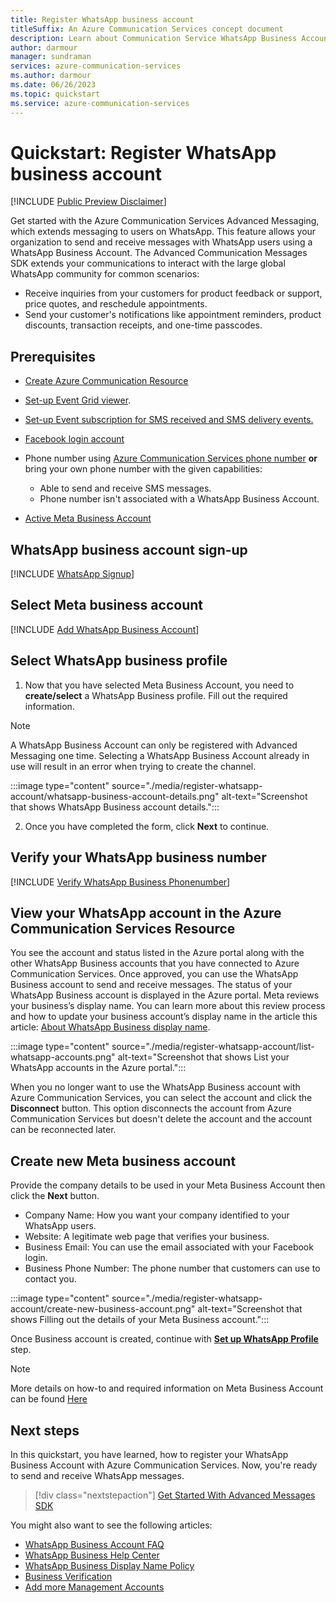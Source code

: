 ```yaml
---
title: Register WhatsApp business account
titleSuffix: An Azure Communication Services concept document
description: Learn about Communication Service WhatsApp Business Accounts concepts.
author: darmour
manager: sundraman
services: azure-communication-services
ms.author: darmour
ms.date: 06/26/2023
ms.topic: quickstart
ms.service: azure-communication-services
---
```


# Quickstart: Register WhatsApp business account

[!INCLUDE [Public Preview Disclaimer](../../../includes/public-preview-include-document.md)]

Get started with the Azure Communication Services Advanced Messaging, which extends messaging to users on WhatsApp. This feature allows your organization to send and receive messages with WhatsApp users using a WhatsApp Business Account. The Advanced Communication Messages SDK extends your communications to interact with the large global WhatsApp community for common scenarios:

-   Receive inquiries from your customers for product feedback or support, price quotes, and reschedule appointments.
-   Send your customer's notifications like appointment reminders, product discounts, transaction receipts, and one-time passcodes.

## Prerequisites

- [Create Azure Communication Resource](../../create-communication-resource.md)
- [Set-up Event Grid viewer](/samples/azure-samples/azure-event-grid-viewer/azure-event-grid-viewer/).
- [Set-up Event subscription for SMS received and SMS delivery events.](../../telephony/get-phone-number.md?tabs=windows&pivots=platform-azp)
- [Facebook login account](https://www.facebook.com/index.php)
- Phone number using [Azure Communication Services phone number](../..//telephony/get-phone-number.md?tabs=windows&pivots=platform-azp) **or** bring your own phone number with the given capabilities:
    -  Able to send and receive SMS messages.
    -  Phone number isn't associated with a WhatsApp Business Account.
   
-  [Active Meta Business Account](https://www.facebook.com/business/tools/meta-business-suite)

## WhatsApp business account sign-up
[!INCLUDE [WhatsApp Signup](./includes/register-whatsapp-account/whatsapp-signup.md)]

## Select Meta business account
[!INCLUDE [Add WhatsApp Business Account](./includes/register-whatsapp-account/create-new-meta-business-account.md)]

## Select WhatsApp business profile

1. Now that you have selected Meta Business Account, you need to **create/select** a WhatsApp Business profile. Fill out the required information.

> [!NOTE]
> A WhatsApp Business Account can only be registered with Advanced Messaging one time. Selecting a WhatsApp Business Account already in use will result in an error when trying to create the channel.

:::image type="content" source="./media/register-whatsapp-account/whatsapp-business-account-details.png" alt-text="Screenshot that shows WhatsApp Business account details.":::

2. Once you have completed the form, click **Next** to continue.

## Verify your WhatsApp business number
[!INCLUDE [Verify WhatsApp Business Phonenumber](./includes/register-whatsapp-account/verify-phone-number.md)]

## View your WhatsApp account in the Azure Communication Services Resource

You see the account and status listed in the Azure portal along with the other WhatsApp Business accounts that you have connected to Azure Communication Services. Once approved, you can use the WhatsApp Business account to send and receive messages. The status of your WhatsApp Business account is displayed in the Azure portal. Meta reviews your business’s display name. You can learn more about this review process and how to update your business account’s display name in the article this article: [About WhatsApp Business display name](https://www.facebook.com/business/help/338047025165344).

:::image type="content" source="./media/register-whatsapp-account/list-whatsapp-accounts.png" alt-text="Screenshot that shows List your WhatsApp accounts in the Azure portal.":::

When you no longer want to use the WhatsApp Business account with Azure Communication Services, you can select the account and click the **Disconnect** button. This option disconnects the account from Azure Communication Services but doesn't delete the account and the account can be reconnected later.

## Create new Meta business account

Provide the company details to be used in your Meta Business Account then click the **Next** button.
-  Company Name: How you want your company identified to your WhatsApp users.
-  Website: A legitimate web page that verifies your business. 
-  Business Email: You can use the email associated with your Facebook login.
-  Business Phone Number: The phone number that customers can use to contact you.
    
:::image type="content" source="./media/register-whatsapp-account/create-new-business-account.png" alt-text="Screenshot that shows Filling out the details of your Meta Business account.":::

Once Business account is created, continue with [**Set up WhatsApp Profile**](#select-whatsapp-business-profile) step.

> [!NOTE]
> More details on how-to and required information on Meta Business Account can be found [Here](https://www.facebook.com/business/tools/meta-business-suite)

## Next steps

In this quickstart, you have learned, how to register your WhatsApp Business Account with Azure Communication Services. Now, you're ready to send and receive WhatsApp messages.

> [!div class="nextstepaction"]
> [Get Started With Advanced Messages SDK](../../../quickstarts//advanced-messaging/whatsapp/get-started.md)

You might also want to see the following articles: 

-    [WhatsApp Business Account FAQ](../../../quickstarts//advanced-messaging/whatsapp/whatsapp-business-account-faq.md)
-    [WhatsApp Business Help Center](https://www.facebook.com/business/help/524220081677109?id=2129163877102343)
-    [WhatsApp Business Display Name Policy](https://www.facebook.com/business/help/338047025165344)
-    [Business Verification](https://www.facebook.com/business/help/1095661473946872?id=180505742745347) 
-    [Add more Management Accounts](https://www.facebook.com/business/help/2169003770027706)
